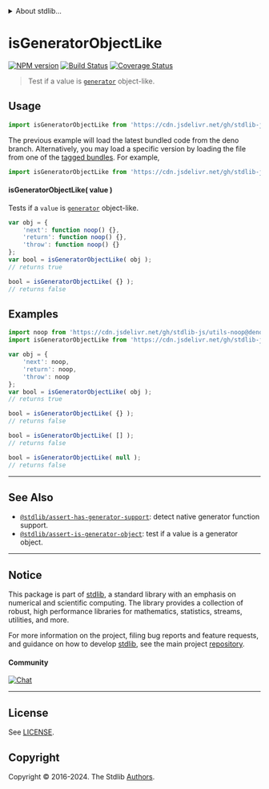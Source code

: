 <!--

@license Apache-2.0

Copyright (c) 2018 The Stdlib Authors.

Licensed under the Apache License, Version 2.0 (the "License");
you may not use this file except in compliance with the License.
You may obtain a copy of the License at

   http://www.apache.org/licenses/LICENSE-2.0

Unless required by applicable law or agreed to in writing, software
distributed under the License is distributed on an "AS IS" BASIS,
WITHOUT WARRANTIES OR CONDITIONS OF ANY KIND, either express or implied.
See the License for the specific language governing permissions and
limitations under the License.

-->


<details>
  <summary>
    About stdlib...
  </summary>
  <p>We believe in a future in which the web is a preferred environment for numerical computation. To help realize this future, we've built stdlib. stdlib is a standard library, with an emphasis on numerical and scientific computation, written in JavaScript (and C) for execution in browsers and in Node.js.</p>
  <p>The library is fully decomposable, being architected in such a way that you can swap out and mix and match APIs and functionality to cater to your exact preferences and use cases.</p>
  <p>When you use stdlib, you can be absolutely certain that you are using the most thorough, rigorous, well-written, studied, documented, tested, measured, and high-quality code out there.</p>
  <p>To join us in bringing numerical computing to the web, get started by checking us out on <a href="https://github.com/stdlib-js/stdlib">GitHub</a>, and please consider <a href="https://opencollective.com/stdlib">financially supporting stdlib</a>. We greatly appreciate your continued support!</p>
</details>

# isGeneratorObjectLike

[![NPM version][npm-image]][npm-url] [![Build Status][test-image]][test-url] [![Coverage Status][coverage-image]][coverage-url] <!-- [![dependencies][dependencies-image]][dependencies-url] -->

> Test if a value is [`generator`][mdn-generator-object] object-like.



<section class="usage">

## Usage

```javascript
import isGeneratorObjectLike from 'https://cdn.jsdelivr.net/gh/stdlib-js/assert-is-generator-object-like@deno/mod.js';
```
The previous example will load the latest bundled code from the deno branch. Alternatively, you may load a specific version by loading the file from one of the [tagged bundles](https://github.com/stdlib-js/assert-is-generator-object-like/tags). For example,

```javascript
import isGeneratorObjectLike from 'https://cdn.jsdelivr.net/gh/stdlib-js/assert-is-generator-object-like@v0.2.0-deno/mod.js';
```

#### isGeneratorObjectLike( value )

Tests if a `value` is [`generator`][mdn-generator-object] object-like.

<!-- eslint-disable no-restricted-syntax, no-empty-function -->

```javascript
var obj = {
    'next': function noop() {},
    'return': function noop() {},
    'throw': function noop() {}
};
var bool = isGeneratorObjectLike( obj );
// returns true

bool = isGeneratorObjectLike( {} );
// returns false
```

</section>

<!-- /.usage -->

<section class="examples">

## Examples

<!-- eslint no-undef: "error" -->

```javascript
import noop from 'https://cdn.jsdelivr.net/gh/stdlib-js/utils-noop@deno/mod.js';
import isGeneratorObjectLike from 'https://cdn.jsdelivr.net/gh/stdlib-js/assert-is-generator-object-like@deno/mod.js';

var obj = {
    'next': noop,
    'return': noop,
    'throw': noop
};
var bool = isGeneratorObjectLike( obj );
// returns true

bool = isGeneratorObjectLike( {} );
// returns false

bool = isGeneratorObjectLike( [] );
// returns false

bool = isGeneratorObjectLike( null );
// returns false
```

</section>

<!-- /.examples -->

<!-- Section for related `stdlib` packages. Do not manually edit this section, as it is automatically populated. -->

<section class="related">

* * *

## See Also

-   <span class="package-name">[`@stdlib/assert-has-generator-support`][@stdlib/assert/has-generator-support]</span><span class="delimiter">: </span><span class="description">detect native generator function support.</span>
-   <span class="package-name">[`@stdlib/assert-is-generator-object`][@stdlib/assert/is-generator-object]</span><span class="delimiter">: </span><span class="description">test if a value is a generator object.</span>

</section>

<!-- /.related -->

<!-- Section for all links. Make sure to keep an empty line after the `section` element and another before the `/section` close. -->


<section class="main-repo" >

* * *

## Notice

This package is part of [stdlib][stdlib], a standard library with an emphasis on numerical and scientific computing. The library provides a collection of robust, high performance libraries for mathematics, statistics, streams, utilities, and more.

For more information on the project, filing bug reports and feature requests, and guidance on how to develop [stdlib][stdlib], see the main project [repository][stdlib].

#### Community

[![Chat][chat-image]][chat-url]

---

## License

See [LICENSE][stdlib-license].


## Copyright

Copyright &copy; 2016-2024. The Stdlib [Authors][stdlib-authors].

</section>

<!-- /.stdlib -->

<!-- Section for all links. Make sure to keep an empty line after the `section` element and another before the `/section` close. -->

<section class="links">

[npm-image]: http://img.shields.io/npm/v/@stdlib/assert-is-generator-object-like.svg
[npm-url]: https://npmjs.org/package/@stdlib/assert-is-generator-object-like

[test-image]: https://github.com/stdlib-js/assert-is-generator-object-like/actions/workflows/test.yml/badge.svg?branch=v0.2.0
[test-url]: https://github.com/stdlib-js/assert-is-generator-object-like/actions/workflows/test.yml?query=branch:v0.2.0

[coverage-image]: https://img.shields.io/codecov/c/github/stdlib-js/assert-is-generator-object-like/main.svg
[coverage-url]: https://codecov.io/github/stdlib-js/assert-is-generator-object-like?branch=main

<!--

[dependencies-image]: https://img.shields.io/david/stdlib-js/assert-is-generator-object-like.svg
[dependencies-url]: https://david-dm.org/stdlib-js/assert-is-generator-object-like/main

-->

[chat-image]: https://img.shields.io/gitter/room/stdlib-js/stdlib.svg
[chat-url]: https://app.gitter.im/#/room/#stdlib-js_stdlib:gitter.im

[stdlib]: https://github.com/stdlib-js/stdlib

[stdlib-authors]: https://github.com/stdlib-js/stdlib/graphs/contributors

[umd]: https://github.com/umdjs/umd
[es-module]: https://developer.mozilla.org/en-US/docs/Web/JavaScript/Guide/Modules

[deno-url]: https://github.com/stdlib-js/assert-is-generator-object-like/tree/deno
[deno-readme]: https://github.com/stdlib-js/assert-is-generator-object-like/blob/deno/README.md
[umd-url]: https://github.com/stdlib-js/assert-is-generator-object-like/tree/umd
[umd-readme]: https://github.com/stdlib-js/assert-is-generator-object-like/blob/umd/README.md
[esm-url]: https://github.com/stdlib-js/assert-is-generator-object-like/tree/esm
[esm-readme]: https://github.com/stdlib-js/assert-is-generator-object-like/blob/esm/README.md
[branches-url]: https://github.com/stdlib-js/assert-is-generator-object-like/blob/main/branches.md

[stdlib-license]: https://raw.githubusercontent.com/stdlib-js/assert-is-generator-object-like/main/LICENSE

[mdn-generator-object]: https://developer.mozilla.org/de/docs/Web/JavaScript/Reference/Global_Objects/Generator

<!-- <related-links> -->

[@stdlib/assert/has-generator-support]: https://github.com/stdlib-js/assert-has-generator-support/tree/deno

[@stdlib/assert/is-generator-object]: https://github.com/stdlib-js/assert-is-generator-object/tree/deno

<!-- </related-links> -->

</section>

<!-- /.links -->
